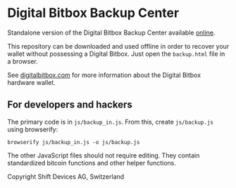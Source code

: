 # Digital Bitbox Backup Center

Standalone version of the Digital Bitbox Backup Center available [online](https://digitalbitbox.com/backup).

This repository can be downloaded and used offline in order to recover your wallet without possessing a Digital Bitbox. Just open the `backup.html` file in a browser.

See [digitalbitbox.com](https://digitalbitbox.com) for more information about the Digital Bitbox hardware wallet.

## For developers and hackers

The primary code is in `js/backup_in.js`. From this, create `js/backup.js` using browserify:
```
browserify js/backup_in.js -o js/backup.js
```

The other JavaScript files should not require editing. They contain standardized bitcoin functions and other helper functions.

Copyright Shift Devices AG, Switzerland
